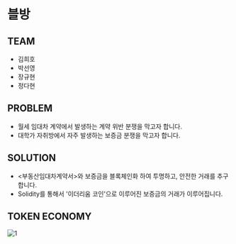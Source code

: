 # 블방

## TEAM
- 김희호
- 박선영
- 장규현
- 정다현

## PROBLEM
- 월세 임대차 계약에서 발생하는 계약 위반 분쟁을 막고자 합니다.
- 대학가 자취방에서 자주 발생하는 보증금 분쟁을 막고자 합니다.

## SOLUTION
- <부동산임대차계약서>와 보증금을 블록체인화 하여 투명하고, 안전한 거래를 추구합니다.
- Solidity를 통해서 '이더리움 코인'으로 이루어진 보증금의 거래가 이루어집니다.

## TOKEN ECONOMY
![1](https://user-images.githubusercontent.com/43868254/46522058-9b513f00-c8bc-11e8-92fe-f5dadc279a22.png)
